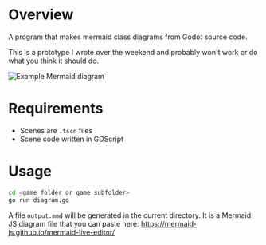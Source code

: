 # Overview

A program that makes mermaid class diagrams from Godot source code.

This is a prototype I wrote over the weekend and probably won't work or do what you think it should do.

![Example Mermaid diagram](https://raw.githubusercontent.com/jotson/godot-diagram/main/example.png)

# Requirements

* Scenes are `.tscn` files
* Scene code written in GDScript

# Usage

```bash
cd <game folder or game subfolder>
go run diagram.go
```

A file `output.mmd` will be generated in the current directory. It is a Mermaid JS diagram file that you can paste here: https://mermaid-js.github.io/mermaid-live-editor/